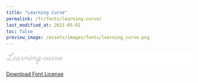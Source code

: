 ```yaml
---
title: "Learning Curve"
permalink: /fr/fonts/learning-curve/
last_modified_at: 2021-05-02
toc: false
preview_image: /assets/images/fonts/learning_curve.png
---
```

![Baumans](/assets/images/fonts/learning_curve.png)

[Download Font License](https://github.com/inkstitch/inkstitch/tree/main/fonts/learning_curve/LICENSE)
